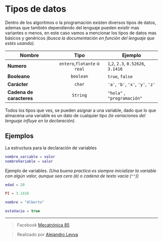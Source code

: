# Tipos de datos

Dentro de los algoritmos o la programación existen diversos tipos de datos, ademas que también dependiendo del lenguaje pueden existir mas variantes o menos, en este caso vamos a mencionar los tipos de datos mas básicos y genéricos *(busca la documentación en función del lenguaje que estés usando)*.

|Nombre|Tipo|Ejemplo|
|-|:-:|-|
|**Numero**|`entero`,`flotante` o `real`|  `1`,`2`, `2.3`, `0.52626`, `3.1416`|
|**Booleano** | `boolean`| `true`, `false`|
|**Carácter** | `char` |`'a'`, `'b'`, `'x'`, `'y'`, `'z'`||
|**Cadena de caracteres** | `String`| `"hola"` , `"programación"`|

Todos los tipos que ves, se pueden asignar a una variable, dado que lo que almacena una variable es un dato de cualquier tipo *(la variaciones del lenguaje influye en la declaración)*.

## Ejemplos

La estructura para la declaración de variables

```lua
nombre_variable = valor
nombreVariable = valor
```

Ejemplo de variables. *(Una buena practica es siempre inicializar la variable con algún valor, aunque sea cero (`0`) o cadena de texto vacía (`""`))*

```lua
edad = 20
```

```lua
PI = 3.1416
```

```lua
nombre = "Alberto"
```

```lua
estaVacio = true
```


<!-- text autogenerated footer --><hr><blockquote>Facebook <a href="https://www.facebook.com/mecatronica85/" target="_blank">Mecatrónica 85</a></blockquote><blockquote>Realizado por <a href="https://www.alejandro-leyva.com" target="_blank">Alejandro Leyva</a></blockquote>